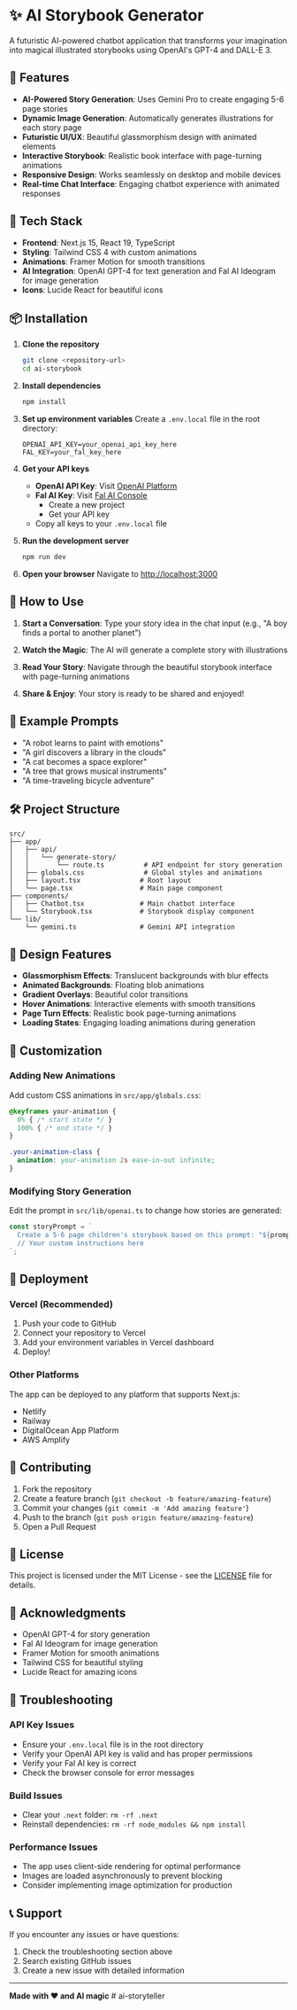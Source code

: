 # ✨ AI Storybook Generator

A futuristic AI-powered chatbot application that transforms your imagination into magical illustrated storybooks using OpenAI's GPT-4 and DALL-E 3.

## 🌟 Features

- **AI-Powered Story Generation**: Uses Gemini Pro to create engaging 5-6 page stories
- **Dynamic Image Generation**: Automatically generates illustrations for each story page
- **Futuristic UI/UX**: Beautiful glassmorphism design with animated elements
- **Interactive Storybook**: Realistic book interface with page-turning animations
- **Responsive Design**: Works seamlessly on desktop and mobile devices
- **Real-time Chat Interface**: Engaging chatbot experience with animated responses

## 🚀 Tech Stack

- **Frontend**: Next.js 15, React 19, TypeScript
- **Styling**: Tailwind CSS 4 with custom animations
- **Animations**: Framer Motion for smooth transitions
- **AI Integration**: OpenAI GPT-4 for text generation and Fal AI Ideogram for image generation
- **Icons**: Lucide React for beautiful icons

## 📦 Installation

1. **Clone the repository**
   ```bash
   git clone <repository-url>
   cd ai-storybook
   ```

2. **Install dependencies**
   ```bash
   npm install
   ```

3. **Set up environment variables**
   Create a `.env.local` file in the root directory:
   ```env
   OPENAI_API_KEY=your_openai_api_key_here
   FAL_KEY=your_fal_key_here
   ```

4. **Get your API keys**
   - **OpenAI API Key**: Visit [OpenAI Platform](https://platform.openai.com/api-keys)
   - **Fal AI Key**: Visit [Fal AI Console](https://console.fal.ai/)
     - Create a new project
     - Get your API key
   - Copy all keys to your `.env.local` file

5. **Run the development server**
   ```bash
   npm run dev
   ```

6. **Open your browser**
   Navigate to [http://localhost:3000](http://localhost:3000)

## 🎨 How to Use

1. **Start a Conversation**: Type your story idea in the chat input (e.g., "A boy finds a portal to another planet")

2. **Watch the Magic**: The AI will generate a complete story with illustrations

3. **Read Your Story**: Navigate through the beautiful storybook interface with page-turning animations

4. **Share & Enjoy**: Your story is ready to be shared and enjoyed!

## 🎯 Example Prompts

- "A robot learns to paint with emotions"
- "A girl discovers a library in the clouds"
- "A cat becomes a space explorer"
- "A tree that grows musical instruments"
- "A time-traveling bicycle adventure"

## 🛠️ Project Structure

```
src/
├── app/
│   ├── api/
│   │   └── generate-story/
│   │       └── route.ts          # API endpoint for story generation
│   ├── globals.css               # Global styles and animations
│   ├── layout.tsx               # Root layout
│   └── page.tsx                 # Main page component
├── components/
│   ├── Chatbot.tsx              # Main chatbot interface
│   └── Storybook.tsx            # Storybook display component
└── lib/
    └── gemini.ts                # Gemini API integration
```

## 🎨 Design Features

- **Glassmorphism Effects**: Translucent backgrounds with blur effects
- **Animated Backgrounds**: Floating blob animations
- **Gradient Overlays**: Beautiful color transitions
- **Hover Animations**: Interactive elements with smooth transitions
- **Page Turn Effects**: Realistic book page-turning animations
- **Loading States**: Engaging loading animations during generation

## 🔧 Customization

### Adding New Animations
Add custom CSS animations in `src/app/globals.css`:

```css
@keyframes your-animation {
  0% { /* start state */ }
  100% { /* end state */ }
}

.your-animation-class {
  animation: your-animation 2s ease-in-out infinite;
}
```

### Modifying Story Generation
Edit the prompt in `src/lib/openai.ts` to change how stories are generated:

```typescript
const storyPrompt = `
  Create a 5-6 page children's storybook based on this prompt: "${prompt}"
  // Your custom instructions here
`;
```

## 🚀 Deployment

### Vercel (Recommended)
1. Push your code to GitHub
2. Connect your repository to Vercel
3. Add your environment variables in Vercel dashboard
4. Deploy!

### Other Platforms
The app can be deployed to any platform that supports Next.js:
- Netlify
- Railway
- DigitalOcean App Platform
- AWS Amplify

## 🤝 Contributing

1. Fork the repository
2. Create a feature branch (`git checkout -b feature/amazing-feature`)
3. Commit your changes (`git commit -m 'Add amazing feature'`)
4. Push to the branch (`git push origin feature/amazing-feature`)
5. Open a Pull Request

## 📝 License

This project is licensed under the MIT License - see the [LICENSE](LICENSE) file for details.

## 🙏 Acknowledgments

- OpenAI GPT-4 for story generation
- Fal AI Ideogram for image generation
- Framer Motion for smooth animations
- Tailwind CSS for beautiful styling
- Lucide React for amazing icons

## 🐛 Troubleshooting

### API Key Issues
- Ensure your `.env.local` file is in the root directory
- Verify your OpenAI API key is valid and has proper permissions
- Verify your Fal AI key is correct
- Check the browser console for error messages

### Build Issues
- Clear your `.next` folder: `rm -rf .next`
- Reinstall dependencies: `rm -rf node_modules && npm install`

### Performance Issues
- The app uses client-side rendering for optimal performance
- Images are loaded asynchronously to prevent blocking
- Consider implementing image optimization for production

## 📞 Support

If you encounter any issues or have questions:
1. Check the troubleshooting section above
2. Search existing GitHub issues
3. Create a new issue with detailed information

---

**Made with ❤️ and AI magic**
#   a i - s t o r y t e l l e r  
 